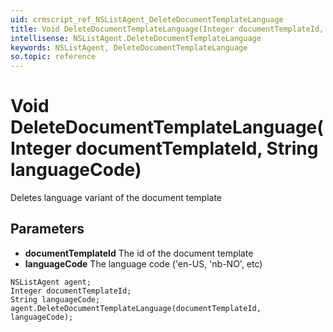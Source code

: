 ```yaml
---
uid: crmscript_ref_NSListAgent_DeleteDocumentTemplateLanguage
title: Void DeleteDocumentTemplateLanguage(Integer documentTemplateId, String languageCode)
intellisense: NSListAgent.DeleteDocumentTemplateLanguage
keywords: NSListAgent, DeleteDocumentTemplateLanguage
so.topic: reference
---
```


# Void DeleteDocumentTemplateLanguage(Integer documentTemplateId, String languageCode)

Deletes language variant of the document template

## Parameters

* **documentTemplateId** The id of the document template
* **languageCode** The language code ('en-US, 'nb-NO', etc)

```crmscript
NSListAgent agent;
Integer documentTemplateId;
String languageCode;
agent.DeleteDocumentTemplateLanguage(documentTemplateId, languageCode);
```

